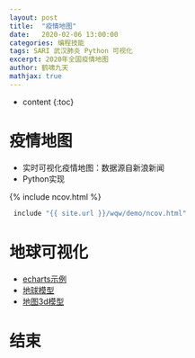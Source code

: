 ```yaml
---
layout: post
title:  "疫情地图"
date:   2020-02-06 13:00:00
categories: 编程技能
tags: SARI 武汉肺炎 Python 可视化
excerpt: 2020年全国疫情地图
author: 鹤啸九天
mathjax: true
---
```


* content
{:toc}

# 疫情地图

- 实时可视化疫情地图：数据源自新浪新闻
- Python实现


{% include ncov.html %}


```python
 include "{{ site.url }}/wqw/demo/ncov.html" 

```

# 地球可视化

- [echarts示例](https://www.echartsjs.com/examples/zh/index.html)
- [地球模型](https://www.echartsjs.com/examples/zh/editor.html?c=globe-layers&gl=1)
- [地图3d模型](https://www.echartsjs.com/examples/zh/editor.html?c=globe-echarts-gl-hello-world&gl=1)


# 结束


